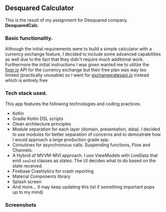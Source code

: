 Desquared Calculator
-------------------------

This is the result of my assignment for Desquared company. **DesquaredCalc**. 

### Basic functionality.
Although the initial requirements were to build a simple calculator with a currency exchange feature, I decided to include some advanced capabilities as well due to the fact that they didn't require much additional work.
Furthermore the initial instructions I was given wanted me to utilize the [fixer.io](https://fixer.io/) API for the currency exchange but their free plan was way too limited (practically unusable) so I went for [exchangeratesapi.io](https://exchangeratesapi.io/) instead which is entirely free

### Tech stack used.

This app features the following technologies and coding practices.

- Kotlin
- Gradle Kotlin DSL scripts
- Clean architecture principles
- Module separation for each layer (domain, presentation, data). I decided to use modules for better separation of concerns and to demostrate how I would approach a large production grade app.
- Coroutines for asynchronous calls. Suspending functions, Flow and Channels.
- A Hybrid of MVVM-MVI approach. I use ViewModels with LiveData that emit `sealed` classes as states. The UI decides what to do based on the state received.
- Firebase Crashlytics for crash reporting
- Material Components library
- Splash screen
- And more... (I may keep updating this list if something important pops up to my mind)

### Screenshots



